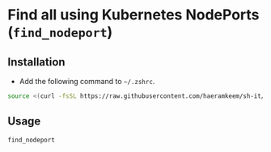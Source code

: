 # Find all using Kubernetes NodePorts (`find_nodeport`)

## Installation

- Add the following command to `~/.zshrc`.

```bash
source <(curl -fsSL https://raw.githubusercontent.com/haeramkeem/sh-it/main/func/find_nodeport/find_nodeport.sh 2> /dev/null || <<< "echo find_nodeport not loaded")
```

## Usage

```bash
find_nodeport
```
